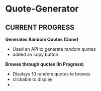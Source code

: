 # Quote-Generator

## CURRENT PROGRESS 

**Generates Random Quotes (Done)**
* Used an API to generate random quotes
* added an copy button

**Browes through quotes (In Progress)**
* Displays 10 random quotes to browes
* clickable to display
* 
